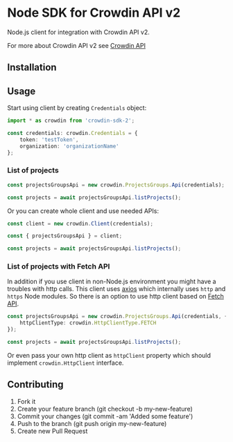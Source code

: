 # Node SDK for Crowdin API v2

Node.js client for integration with Crowdin API v2.

For more about Crowdin API v2 see [Crowdin API](https://support.crowdin.com/enterprise/api/)

## Installation

## Usage

Start using client by creating `Credentials` object:

```typescript
import * as crowdin from 'crowdin-sdk-2';

const credentials: crowdin.Credentials = {
    token: 'testToken',
    organization: 'organizationName'
};
```

### List of projects

```typescript
const projectsGroupsApi = new crowdin.ProjectsGroups.Api(credentials);

const projects = await projectsGroupsApi.listProjects();
```

Or you can create whole client and use needed APIs:

```typescript
const client = new crowdin.Client(credentials);

const { projectsGroupsApi } = client;

const projects = await projectsGroupsApi.listProjects();
```

### List of projects with Fetch API

In addition if you use client in non-Node.js environment you might have a troubles with http calls.
This client uses [axios](https://github.com/axios/axios) which internally uses `http` and `https` Node modules.
So there is an option to use http client based on [Fetch API](https://developer.mozilla.org/en-US/docs/Web/API/Fetch_API).

```typescript
const projectsGroupsApi = new crowdin.ProjectsGroups.Api(credentials, {
    httpClientType: crowdin.HttpClientType.FETCH
});

const projects = await projectsGroupsApi.listProjects();
```

Or even pass your own http client as `httpClient` property which should implement `crowdin.HttpClient` interface.

## Contributing

1. Fork it
2. Create your feature branch (git checkout -b my-new-feature)
3. Commit your changes (git commit -am 'Added some feature')
4. Push to the branch (git push origin my-new-feature)
5. Create new Pull Request
